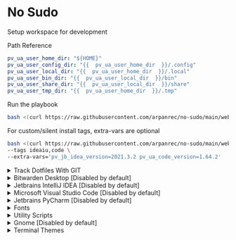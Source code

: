 # No Sudo

Setup workspace for development

Path Reference

```yaml
pv_ua_user_home_dir: "${HOME}"
pv_ua_user_config_dir: "{{  pv_ua_user_home_dir  }}/.config"
pv_ua_user_local_dir: "{{  pv_ua_user_home_dir  }}/.local"
pv_ua_user_bin_dir: "{{  pv_ua_user_local_dir  }}/bin"
pv_ua_user_share_dir: "{{  pv_ua_user_local_dir  }}/share"
pv_ua_user_tmp_dir: "{{  pv_ua_user_home_dir  }}/.tmp"
```

Run the playbook

```bash
bash <(curl https://raw.githubusercontent.com/arpanrec/no-sudo/main/webrun.sh)
```

For custom/silent install tags, extra-vars are optional

```bash
bash <(curl https://raw.githubusercontent.com/arpanrec/no-sudo/main/webrun.sh) \
--tags ideaiu,code \
--extra-vars='pv_jb_idea_version=2021.3.2 pv_ua_code_version=1.64.2'
```

<details>
<summary>Track Dotfiles With GIT</summary>

## Track Dotfiles With GIT

---

Tag: `dotfiles`

Track your dotfiles from [GitHub](https://github.com/arpanrec/dotfiles). You can track these files with below command. (Follow the git commands for reference)

```shell
config pull # To pull the changes
config add <filepath> # Track new files/Changes
config commit -m"New Config added/Changed" # Track new files
config push # Push to remote
```

Variables:

- `pv_ua_dotfiles_git_remote`
  - Description: Git remote
  - Default: [arpanrec/dotfiles](https://github.com/arpanrec/dotfiles)
- `pv_ua_dotfiles_bare_relative_dir`
  - Description: Git bare directory in `{{ pv_ua_user_home_dir }}`
  - Default: `.dotfiles`

</details>

<details>
<summary>Bitwarden Desktop [Disabled by default]</summary>

## Bitwarden Desktop

---

Tag: `bitwarden_desktop`

Variables:

- `pv_ua_bitwarden_desktop_version`

  - Description: Version of [Bitwarden Desktop](https://bitwarden.com/download/) from [GitHub](https://github.com/bitwarden/desktop/releases).
  - Default: Dynamically find the [latest tag_name](https://api.github.com/repos/bitwarden/desktop/releases/latest), like `v1.31.3`.

- `pv_ua_bitwarden_desktop_install_path`

  - Description: Install Path.
  - Default: `{{ pv_ua_user_share_dir }}/bitwarden-desktop`

- `pv_ua_bitwarden_desktop_icon_path`
  - Description: Icon Path.
  - Default: `{{ pv_ua_user_share_dir }}/applications/bitwarden-desktop-userapps.desktop`

</details>

<details>
<summary>Jetbrains IntelliJ IDEA [Disabled by default]</summary>

## Jetbrains IntelliJ IDEA

---

Tags:

- Ultimate Edition: `ideaiu`  
  _Not User Input_ `pv_jb_idea_ideaiu_or_ideaic` = `ideaiu`

- Community Edition: `ideaic`  
  _Not User Input_ `pv_jb_idea_ideaiu_or_ideaic` = `ideaic`

Variables:

- `pv_jb_idea_version_<ideaiu\ideaic>`

  - Description: Version of [Jetbrains IntelliJ IDEA](https://www.jetbrains.com/idea/)
  - Default: Dynamically find the latest form [updates xml](https://www.jetbrains.com/updates/updates.xml), like `2021.3.2`

- `pv_jb_idea_install_path_<ideaiu\ideaic>`

  - Description: Install Path
  - Default: `{{ pv_ua_user_share_dir }}/JetBrains/{{ pv_jb_idea_ideaiu_or_ideaic }}-{{ pv_jb_idea_version }}`

- `pv_jb_idea_icon_path_<ideaiu\ideaic>`
  - Description: Icon Path
  - Default: `{{ pv_ua_user_share_dir }}/applications/{{ pv_jb_idea_ideaiu_or_ideaic }}-{{ pv_jb_idea_version }}-userapps.desktop`

</details>

<details>
<summary>Microsoft Visual Studio Code [Disabled by default]</summary>

## Microsoft Visual Studio Code

---

Tag: `code`

Install vscode, and extensions Also creates a soft link to the `code` executable in `{{ pv_ua_user_bin_dir }}`

Variables:

- `pv_ua_code_version`

  - Description: Version of [Microsoft Visual Studio Code](https://code.visualstudio.com/updates).
  - Default: Dynamically find the [latest tag_name](https://api.github.com/repos/microsoft/vscode/releases/latest), like `1.64.2`.

- `pv_ua_code_install_path`

  - Description: Install Path.
  - Default: `{{ pv_ua_user_share_dir }}/vscode`

- `pv_ua_code_icon_path`

  - Description: Icon Path.
  - Default: `{{ pv_ua_user_share_dir }}/applications/code-userapps.desktop`

- `pv_ua_code_uri_handler_path`

  - Description: URI Handler path
  - Default: `{{ pv_ua_user_share_dir }}/applications/code-url-handler-userapps.desktop`

- `pv_ua_code_ext_to_be_installed`
  - Description: List of VSCode extension to be installed.
  - Type: `List[String]`
  - Default: [extensions-list.yml](tasks/code/extensions-list.yml)

</details>

<details>
<summary>Jetbrains PyCharm [Disabled by default]</summary>

## Jetbrains PyCharm

---

Tags:

- Ultimate Community: `pycharm_community`  
  _Not User Input_ `pv_jb_pycharm_professional_community` = `pycharm_community`

- Community Professional: `pycharm_professional`  
  _Not User Input_ `pv_jb_pycharm_professional_community` = `pycharm_professional`

Variables:

- `pv_jb_pycharm_version_<professional\community>`

  - Description: Version of [Jetbrains Pycharm](https://www.jetbrains.com/pycharm/)
  - Default: Dynamically find the latest form [updates xml](https://www.jetbrains.com/updates/updates.xml), like `2021.3.2`

- `pv_jb_pycharm_install_path_<professional\community>`

  - Description: Install Path
  - Default: `{{ pv_ua_user_share_dir }}/JetBrains/{{ pv_jb_pycharm_professional_community }}-{{ pv_jb_pycharm_version }}`

- `pv_jb_pycharm_desktop_icon_path_<professional\community>`
  - Description: Icon Path
  - Default: `{{ pv_ua_user_share_dir }}/applications/{{ pv_jb_pycharm_professional_community }}-{{ pv_jb_pycharm_version }}-userapps.desktop`

</details>

<details>
<summary>Fonts</summary>

## Fonts

---

Tag: `fonts`

Install below fonts in `{{ pv_ua_user_share_dir }}/fonts/<font-name>`

- [Hack Font](https://github.com/source-foundry/Hack)
- [Cascadia Code](https://github.com/microsoft/cascadia-code)

Variables:

- Not Applicable

</details>

<details>
<summary>Utility Scripts</summary>

## Utility Scripts

---

Tag: `scripts`

Install [Utility Scripts](https://github.com/arpanrec/util-scripts/tree/main/bin) to `{{ pv_ua_user_bin_dir }}`

Variables:

- Not Applicable

</details>

<details>
<summary>Gnome [Disabled by default]</summary>

## Install Gnome Extensions

---

Tag: `gnome`

Variables:

- `pv_gnome_extension_list`
  - Description: List of Extensions
  - Default: [extension-list](tasks/gnome/extension-list.yml)

</details>

<details>
<summary>Terminal Themes</summary>

## Install Terminal Themes

---

- [bash_it](https://github.com/Bash-it/bash-it)
- [oh-my-zsh](https://ohmyz.sh/) ([powerlevel10k](https://github.com/romkatv/powerlevel10k), [zsh-syntax-highlighting](https://github.com/zsh-users/zsh-syntax-highlighting), [zsh-autosuggestions](https://github.com/zsh-users/zsh-autosuggestions), [zsh-completions](https://github.com/zsh-users/zsh-completions))
- [fzf](https://github.com/junegunn/fzf)

Tag: `terminal_themes`

Variables:

- Not Applicable

</details>
